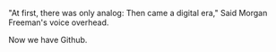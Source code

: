 "At first, there was only analog: Then came a digital era," 
Said Morgan Freeman's voice overhead. 

Now we have Github.
